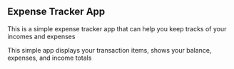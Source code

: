 ## Expense Tracker App

This is a simple expense tracker app that can help you keep tracks of your incomes and expenses

This simple app displays your transaction items, shows your balance, expenses, and income totals